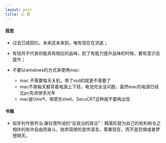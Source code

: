 ```yaml
---
layout: post
title: 心 思
---
```



#### 我思

- 过去已成回忆，未来还未来到，唯有现在在流逝；

- 有钱并不代表你能具有相应的品味，到了有能力提升品味的时候，要有意识去提升；

- 不要以windows的方式来使用mac:
    - mac 不需要每天关机，带了ssd的就更不需要了
    - mac不用每天都背着电源上下班，电池完全没问题，虽然mac的电源已经比pc先进很多光年
    - mac是Unix®，带原生shell，SecuCRT这种就不要再出现


#### 书摘

- 匈牙利作家乔治.康拉德所说的“反政治的政治”：精英阶层为自己的权利和与之相伴的些许自由而奋斗，抛弃简陋的宣传语言，尊重现在，而不是恐惧或者梦想明天。

